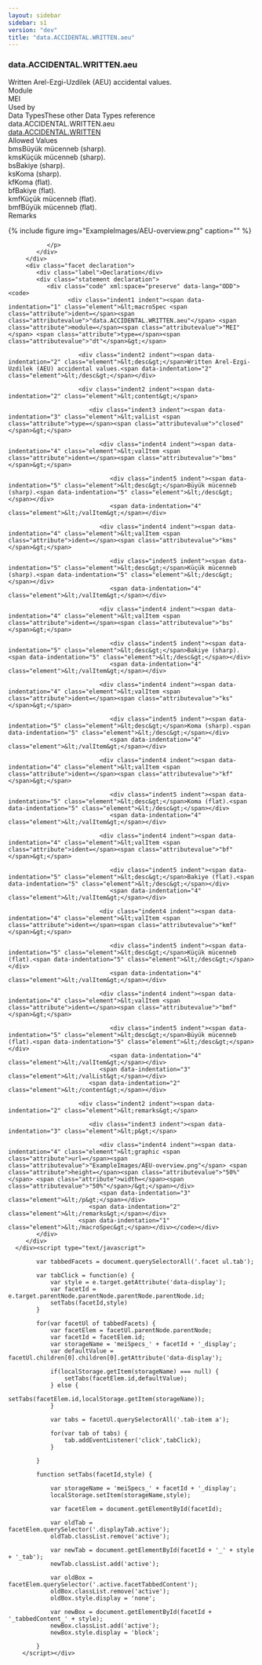 ```yaml
---
layout: sidebar
sidebar: s1
version: "dev"
title: "data.ACCIDENTAL.WRITTEN.aeu"
---
```

<div class="specPage">
   <div class="datatypeSpec">
      <h3 id="data.ACCIDENTAL.WRITTEN.aeu">data.ACCIDENTAL.WRITTEN.aeu</h3>
      <div class="specs">
         <div class="desc">Written Arel-Ezgi-Uzdilek (AEU) accidental values.</div>
         <div class="facet module">
            <div class="label">Module</div>
            <div class="statement text">MEI</div>
         </div>
         <div class="facet usedBy" id="usedBy">
            <div class="label">Used by</div>
            <div class="statement list">
               <div class="classBox dtBox" title="Data Types">
                  <div class="classHeading"><label class="classLabel">Data Types</label><span class="classDesc">These other Data Types reference data.ACCIDENTAL.WRITTEN.aeu</span></div>
                  <div class="classContent"><span class="ident datatype" data-ident="data.ACCIDENTAL.WRITTEN" data-module="MEI" title="Written accidental values."><a class="classLink" href="{{ site.baseurl }}/{{ page.version }}/data-types/data.accidental.written.html">data.ACCIDENTAL.WRITTEN</a></span></div>
               </div>
            </div>
         </div>
         <div class="facet allowedValues" id="allowedValues">
            <div class="label">Allowed Values</div>
            <div class="statement list">
               <div class="dataValueBox" id="bms"><span class="dataValue ident">bms</span><span class="dataValue desc">Büyük mücenneb (sharp).</span></div>
               <div class="dataValueBox" id="kms"><span class="dataValue ident">kms</span><span class="dataValue desc">Küçük mücenneb (sharp).</span></div>
               <div class="dataValueBox" id="bs"><span class="dataValue ident">bs</span><span class="dataValue desc">Bakiye (sharp).</span></div>
               <div class="dataValueBox" id="ks"><span class="dataValue ident">ks</span><span class="dataValue desc">Koma (sharp).</span></div>
               <div class="dataValueBox" id="kf"><span class="dataValue ident">kf</span><span class="dataValue desc">Koma (flat).</span></div>
               <div class="dataValueBox" id="bf"><span class="dataValue ident">bf</span><span class="dataValue desc">Bakiye (flat).</span></div>
               <div class="dataValueBox" id="kmf"><span class="dataValue ident">kmf</span><span class="dataValue desc">Küçük mücenneb (flat).</span></div>
               <div class="dataValueBox" id="bmf"><span class="dataValue ident">bmf</span><span class="dataValue desc">Büyük mücenneb (flat).</span></div>
            </div>
         </div>
         <div class="facet remarks">
            <div class="label">Remarks</div>
            <div class="statement remarks">
               <p>
                  {% include figure img="ExampleImages/AEU-overview.png" caption="" %}
                  
               </p>
            </div>
         </div>
         <div class="facet declaration">
            <div class="label">Declaration</div>
            <div class="statement declaration">
               <div class="code" xml:space="preserve" data-lang="ODD"><code>
                     <div class="indent1 indent"><span data-indentation="1" class="element">&lt;macroSpec <span class="attribute">ident=</span><span class="attributevalue">"data.ACCIDENTAL.WRITTEN.aeu"</span> <span class="attribute">module=</span><span class="attributevalue">"MEI"</span> <span class="attribute">type=</span><span class="attributevalue">"dt"</span>&gt;</span>
                        
                        <div class="indent2 indent"><span data-indentation="2" class="element">&lt;desc&gt;</span>Written Arel-Ezgi-Uzdilek (AEU) accidental values.<span data-indentation="2" class="element">&lt;/desc&gt;</span></div>
                        
                        <div class="indent2 indent"><span data-indentation="2" class="element">&lt;content&gt;</span>
                           
                           <div class="indent3 indent"><span data-indentation="3" class="element">&lt;valList <span class="attribute">type=</span><span class="attributevalue">"closed"</span>&gt;</span>
                              
                              <div class="indent4 indent"><span data-indentation="4" class="element">&lt;valItem <span class="attribute">ident=</span><span class="attributevalue">"bms"</span>&gt;</span>
                                 
                                 <div class="indent5 indent"><span data-indentation="5" class="element">&lt;desc&gt;</span>Büyük mücenneb (sharp).<span data-indentation="5" class="element">&lt;/desc&gt;</span></div>
                                 <span data-indentation="4" class="element">&lt;/valItem&gt;</span></div>
                              
                              <div class="indent4 indent"><span data-indentation="4" class="element">&lt;valItem <span class="attribute">ident=</span><span class="attributevalue">"kms"</span>&gt;</span>
                                 
                                 <div class="indent5 indent"><span data-indentation="5" class="element">&lt;desc&gt;</span>Küçük mücenneb (sharp).<span data-indentation="5" class="element">&lt;/desc&gt;</span></div>
                                 <span data-indentation="4" class="element">&lt;/valItem&gt;</span></div>
                              
                              <div class="indent4 indent"><span data-indentation="4" class="element">&lt;valItem <span class="attribute">ident=</span><span class="attributevalue">"bs"</span>&gt;</span>
                                 
                                 <div class="indent5 indent"><span data-indentation="5" class="element">&lt;desc&gt;</span>Bakiye (sharp).<span data-indentation="5" class="element">&lt;/desc&gt;</span></div>
                                 <span data-indentation="4" class="element">&lt;/valItem&gt;</span></div>
                              
                              <div class="indent4 indent"><span data-indentation="4" class="element">&lt;valItem <span class="attribute">ident=</span><span class="attributevalue">"ks"</span>&gt;</span>
                                 
                                 <div class="indent5 indent"><span data-indentation="5" class="element">&lt;desc&gt;</span>Koma (sharp).<span data-indentation="5" class="element">&lt;/desc&gt;</span></div>
                                 <span data-indentation="4" class="element">&lt;/valItem&gt;</span></div>
                              
                              <div class="indent4 indent"><span data-indentation="4" class="element">&lt;valItem <span class="attribute">ident=</span><span class="attributevalue">"kf"</span>&gt;</span>
                                 
                                 <div class="indent5 indent"><span data-indentation="5" class="element">&lt;desc&gt;</span>Koma (flat).<span data-indentation="5" class="element">&lt;/desc&gt;</span></div>
                                 <span data-indentation="4" class="element">&lt;/valItem&gt;</span></div>
                              
                              <div class="indent4 indent"><span data-indentation="4" class="element">&lt;valItem <span class="attribute">ident=</span><span class="attributevalue">"bf"</span>&gt;</span>
                                 
                                 <div class="indent5 indent"><span data-indentation="5" class="element">&lt;desc&gt;</span>Bakiye (flat).<span data-indentation="5" class="element">&lt;/desc&gt;</span></div>
                                 <span data-indentation="4" class="element">&lt;/valItem&gt;</span></div>
                              
                              <div class="indent4 indent"><span data-indentation="4" class="element">&lt;valItem <span class="attribute">ident=</span><span class="attributevalue">"kmf"</span>&gt;</span>
                                 
                                 <div class="indent5 indent"><span data-indentation="5" class="element">&lt;desc&gt;</span>Küçük mücenneb (flat).<span data-indentation="5" class="element">&lt;/desc&gt;</span></div>
                                 <span data-indentation="4" class="element">&lt;/valItem&gt;</span></div>
                              
                              <div class="indent4 indent"><span data-indentation="4" class="element">&lt;valItem <span class="attribute">ident=</span><span class="attributevalue">"bmf"</span>&gt;</span>
                                 
                                 <div class="indent5 indent"><span data-indentation="5" class="element">&lt;desc&gt;</span>Büyük mücenneb (flat).<span data-indentation="5" class="element">&lt;/desc&gt;</span></div>
                                 <span data-indentation="4" class="element">&lt;/valItem&gt;</span></div>
                              <span data-indentation="3" class="element">&lt;/valList&gt;</span></div>
                           <span data-indentation="2" class="element">&lt;/content&gt;</span></div>
                        
                        <div class="indent2 indent"><span data-indentation="2" class="element">&lt;remarks&gt;</span>
                           
                           <div class="indent3 indent"><span data-indentation="3" class="element">&lt;p&gt;</span>
                              
                              <div class="indent4 indent"><span data-indentation="4" class="element">&lt;graphic <span class="attribute">url=</span><span class="attributevalue">"ExampleImages/AEU-overview.png"</span> <span class="attribute">height=</span><span class="attributevalue">"50%"</span> <span class="attribute">width=</span><span class="attributevalue">"50%"</span>/&gt;</span></div>
                              <span data-indentation="3" class="element">&lt;/p&gt;</span></div>
                           <span data-indentation="2" class="element">&lt;/remarks&gt;</span></div>
                        <span data-indentation="1" class="element">&lt;/macroSpec&gt;</span></div></code></div>
            </div>
         </div>
      </div><script type="text/javascript">
            
            var tabbedFacets = document.querySelectorAll('.facet ul.tab');
            
            var tabClick = function(e) {
                var style = e.target.getAttribute('data-display');
                var facetId = e.target.parentNode.parentNode.parentNode.parentNode.id;
                setTabs(facetId,style)
            }
            
            for(var facetUl of tabbedFacets) {
                var facetElem = facetUl.parentNode.parentNode;
                var facetId = facetElem.id;
                var storageName = 'meiSpecs_' + facetId + '_display';
                var defaultValue = facetUl.children[0].children[0].getAttribute('data-display');
                
                if(localStorage.getItem(storageName) === null) {
                    setTabs(facetElem.id,defaultValue);
                } else {
                    setTabs(facetElem.id,localStorage.getItem(storageName));
                }
                
                var tabs = facetUl.querySelectorAll('.tab-item a');
                
                for(var tab of tabs) {
                    tab.addEventListener('click',tabClick);
                }
                
            }
            
            function setTabs(facetId,style) {
                
                var storageName = 'meiSpecs_' + facetId + '_display';
                localStorage.setItem(storageName,style);
                
                var facetElem = document.getElementById(facetId);
                
                var oldTab = facetElem.querySelector('.displayTab.active');
                oldTab.classList.remove('active');
                
                var newTab = document.getElementById(facetId + '_' + style + '_tab');
                newTab.classList.add('active');
                
                var oldBox = facetElem.querySelector('.active.facetTabbedContent');
                oldBox.classList.remove('active');
                oldBox.style.display = 'none';
                
                var newBox = document.getElementById(facetId + '_tabbedContent_' + style);
                newBox.classList.add('active');
                newBox.style.display = 'block';
                
            }
        </script></div>
</div>